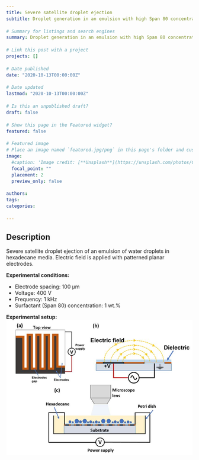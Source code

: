 ```yaml
---
title: Severe satellite droplet ejection
subtitle: Droplet generation in an emulsion with high Span 80 concentration.

# Summary for listings and search engines
summary: Droplet generation in an emulsion with high Span 80 concentration.

# Link this post with a project
projects: []

# Date published
date: "2020-10-13T00:00:00Z"

# Date updated
lastmod: "2020-10-13T00:00:00Z"

# Is this an unpublished draft?
draft: false

# Show this page in the Featured widget?
featured: false

# Featured image
# Place an image named `featured.jpg/png` in this page's folder and customize its options here.
image:
  #caption: 'Image credit: [**Unsplash**](https://unsplash.com/photos/CpkOjOcXdUY)'
  focal_point: ""
  placement: 2
  preview_only: false

authors:
tags:
categories:

---
```


## Description

Severe satellite droplet ejection of an emulsion of water droplets in hexadecane media. Electric field is applied with patterned planar electrodes.

**Experimental conditions:**
   * Electrode spacing: 100 &mu;m 
   * Voltage: 400 V 
   * Frequency: 1 kHz
   * Surfactant (Span 80) concentration: 1 wt.%

**Experimental setup:**
![screen reader text](setup.JPG)





